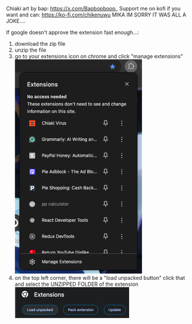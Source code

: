 Chiaki art by bap: https://x.com/Bapbopboop_
Support me on kofi if you want and can: https://ko-fi.com/chikenuwu
MIKA IM SORRY IT WAS ALL A JOKE....

If google doesn't approve the extension fast enough...:
1. download the zip file
2. unzip the file
3. go to your extensions icon on chrome and click "manage extensions"
![screenshot](/readmeimages/1.png)
4. on the top left corner, there will be a "load unpacked button" click that and select the UNZIPPED FOLDER of the extension
![screenshot](/readmeimages/2.png)

